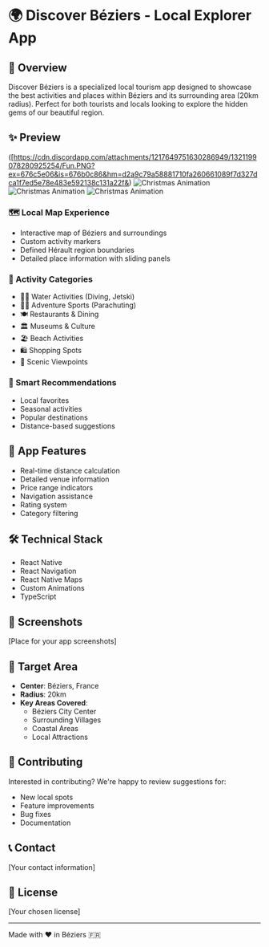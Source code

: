# 🌍 Discover Béziers - Local Explorer App

## 🎯 Overview

Discover Béziers is a specialized local tourism app designed to showcase the best activities and places within Béziers and its surrounding area (20km radius). Perfect for both tourists and locals looking to explore the hidden gems of our beautiful region.

## ✨ Preview

([https://cdn.discordapp.com/attachments/1217649751630286949/1321199078280925254/Fun.PNG?ex=676c5e06&is=676b0c86&hm=d2a9c79a58881710fa260661089f7d327dca1f7ed5e78e483e592138c131a22f&)
![Christmas Animation]([https://cdn.discordapp.com/attachments/1217649751630286949/1321199078280925254/Fun.PNG?ex=676c5e06&is=676b0c86&hm=d2a9c79a58881710fa260661089f7d327dca1f7ed5e78e483e592138c131a22f&])
![Christmas Animation]([https://cdn.discordapp.com/attachments/1217649751630286949/1321199078280925254/Fun.PNG?ex=676c5e06&is=676b0c86&hm=d2a9c79a58881710fa260661089f7d327dca1f7ed5e78e483e592138c131a22f&](https://cdn.discordapp.com/attachments/1217649751630286949/1321592024662544434/IMG_3307.png?ex=676dcbfc&is=676c7a7c&hm=f640cc50c7dfa4dc77b5b5c5375d7b31a398f0a5b4af10ad935b61b61b116d48&))
![Christmas Animation]([https://cdn.discordapp.com/attachments/1217649751630286949/1321199078280925254/Fun.PNG?ex=676c5e06&is=676b0c86&hm=d2a9c79a58881710fa260661089f7d327dca1f7ed5e78e483e592138c131a22f&](https://cdn.discordapp.com/attachments/1217649751630286949/1321592024662544434/IMG_3307.png?ex=676dcbfc&is=676c7a7c&hm=f640cc50c7dfa4dc77b5b5c5375d7b31a398f0a5b4af10ad935b61b61b116d48&))

### 🗺️ Local Map Experience
- Interactive map of Béziers and surroundings
- Custom activity markers
- Defined Hérault region boundaries
- Detailed place information with sliding panels

### 🎨 Activity Categories
- 🏊‍♂️ Water Activities (Diving, Jetski)
- 🏃‍♂️ Adventure Sports (Parachuting)
- 🍽️ Restaurants & Dining
- 🏛️ Museums & Culture
- 🏖️ Beach Activities
- 🛍️ Shopping Spots
- 👀 Scenic Viewpoints

### 🧠 Smart Recommendations
- Local favorites
- Seasonal activities
- Popular destinations
- Distance-based suggestions

## 📱 App Features
- Real-time distance calculation
- Detailed venue information
- Price range indicators
- Navigation assistance
- Rating system
- Category filtering

## 🛠️ Technical Stack
- React Native
- React Navigation
- React Native Maps
- Custom Animations
- TypeScript

## 📸 Screenshots

[Place for your app screenshots]

## 🎯 Target Area
- **Center**: Béziers, France
- **Radius**: 20km
- **Key Areas Covered**:
  - Béziers City Center
  - Surrounding Villages
  - Coastal Areas
  - Local Attractions

## 🤝 Contributing
Interested in contributing? We're happy to review suggestions for:
- New local spots
- Feature improvements
- Bug fixes
- Documentation

## 📞 Contact
[Your contact information]

## 📜 License
[Your chosen license]

---

Made with ❤️ in Béziers 🇫🇷
